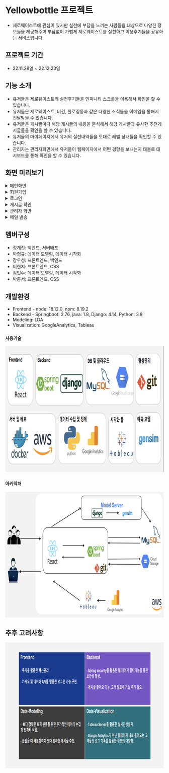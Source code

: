 # Yellowbottle 프로젝트

* 제로웨이스트에 관심이 있지만 실천에 부담을 느끼는 사람들을 대상으로 다양한 정보들을 제공해주며 부담없이 가볍게 제로웨이스트를 실천하고 이용후기들을 공유하는 서비스입니다. 

## 프로젝트 기간

* 22.11.28일 ~ 22.12.23일


## 기능 소개
* 유저들은 제로웨이스트의 실천후기들을 인피니티 스크롤을 이용해서 확인을 할 수 있습니다. 
* 유저들은 제로웨이스트, 비건, 플로깅등과 같은 다양한 소식들을 이메일을 통해서 전달받을 수 있습니다.
* 유저들은 게시글마다 해당 게시글의 내용을 분석해서 해당 게시글과 유사한 추천게시글들을 확인을 할 수 있습니다.
* 유저들의 마이페이지에서 유저의 실천내역들을 토대로 레벨 상태들을 확인할 수 있습니다.
* 관리자는 관리자화면에서 유저들이 웹페이지에서 어떤 경향을 보내는지 태블로 대시보드를 통해 확인을 할 수 있습니다.

## 화면 미리보기

<details>
<summary>메인화면</summary>
<div>
<img src="./issue/메인화면.gif" width="800" height="400"/>

</div>
</details>

<details>
<summary>회원가입</summary>
<div>
<img src="./issue/회원가입.gif" width="800" height="400"/>

</div>
</details>

<details>
<summary>로그인</summary>
<div>
<img src="./issue/로그인.gif" width="800" height="400"/>

</div>
</details>

<details>
<summary>게시글 확인</summary>
<div>
<img src="./issue/게시글 확인.gif" width="800" height="400"/>

</div>
</details>

<details>
<summary>관리자 화면</summary>
<div>
<img src="./issue/관리자 화면.gif" width="800" height="400"/>

</div>
</details>

<details>
<summary>메일 발송</summary>
<div>
<img src="./issue/메일 발송.gif" width="800" height="400"/>

</div>
</details>

## 멤버구성

* 정계진: 백엔드, 서버배포  
* 박형규: 데이터 모델링, 데이터 시각화  
* 장우성: 프론트엔드, 백엔드  
* 이현지: 프론트엔드, CSS  
* 김민수: 데이터 모델링, 데이터 시각화  
* 박종서: 프론트엔드, CSS  

## 개발환경

* Frontend - node: 18.12.0, npm: 8.19.2  
* Backend - Springboot: 2.76, java: 1.8, Django: 4.14, Python: 3.8  
* Modeling: LDA  
* Visualization: GoogleAnalytics, Tableau   

### `사용기술`
<img src="./issue/사용기술.png" width="800" height="400"/>  
  
### `아키텍쳐`
<img src="./issue/아키텍쳐.png" width="800" height="400"/>
  
## 추후 고려사항
<img src="./issue/고려사항.png" width="800" height="400"/>

